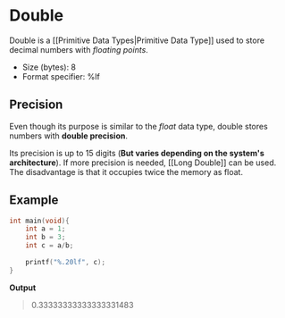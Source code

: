 # Double
Double is a [[Primitive Data Types|Primitive Data Type]] used to store decimal numbers with *floating points*.

- Size (bytes): 8
- Format specifier: %lf

## Precision
Even though its purpose is similar to the *float* data type, double stores numbers with **double precision**.

Its precision is up to 15 digits (**But varies depending on the system's architecture**). If more precision is needed, [[Long Double]] can be used.
The disadvantage is that it occupies twice the memory as float.

## Example
```C
int main(void){
    int a = 1; 
    int b = 3;
    int c = a/b;
    
    printf("%.20lf", c);
}
```

**Output**
> 0.33333333333333331483
